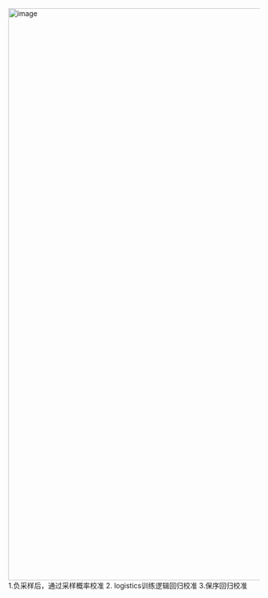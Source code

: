 <img width="1148" alt="image" src="https://github.com/user-attachments/assets/5d35dcaf-f624-44fa-9355-3ddaec6fac80" />
1.负采样后，通过采样概率校准
2. logistics训练逻辑回归校准
3.保序回归校准
